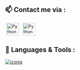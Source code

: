 

<!--
**4rtmelly/4rtmelly** is a ✨ _special_ ✨ repository because its `README.md` (this file) appears on your GitHub profile.

Here are some ideas to get you started:

- 🔭 I’m currently working on ...
- 🌱 I’m currently learning ...
- 👯 I’m looking to collaborate on ...
- 🤔 I’m looking for help with ...
- 💬 Ask me about ...
- 📫 How to reach me: ...
- 😄 Pronouns: ...
- ⚡ Fun fact: ...
-->
## :mailbox: Contact me via :
<p align=center">
<a href="https://www.linkedin.com/in/am%C3%A9lie-nguyen-80b849182/" target="_blank" rel="noopener noreferrer"> <img src="https://cdn.jsdelivr.net/npm/simple-icons@v3/icons/linkedin.svg" alt="Python" height="40" style="vertical-align:top; margin:4px"></a>
<a href="mailto:ngy.amelie@gmail.com"> <img src="https://cdn.jsdelivr.net/npm/simple-icons@v3/icons/gmail.svg" alt="Python" height="40" style="vertical-align:top; margin:4px"></a>
</p>

## :school_satchel: Languages & Tools :
[
![iconjs](https://user-images.githubusercontent.com/60700094/109814220-89f7f280-7c2e-11eb-8f0b-e9993c9787e7.png)
](url)
